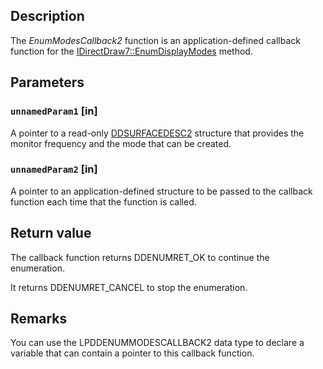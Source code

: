 ## Description

The *EnumModesCallback2* function is an application-defined callback function for the [IDirectDraw7::EnumDisplayModes](https://learn.microsoft.com/windows/desktop/api/ddraw/nf-ddraw-idirectdraw7-enumdisplaymodes) method.

## Parameters

### `unnamedParam1` [in]

A pointer to a read-only [DDSURFACEDESC2](https://learn.microsoft.com/previous-versions/windows/hardware/drivers/ff550340(v=vs.85)) structure that provides the monitor frequency and the mode that can be created.

### `unnamedParam2` [in]

A pointer to an application-defined structure to be passed to the callback function each time that the function is called.

## Return value

The callback function returns DDENUMRET_OK to continue the enumeration.

It returns DDENUMRET_CANCEL to stop the enumeration.

## Remarks

You can use the LPDDENUMMODESCALLBACK2 data type to declare a variable that can contain a pointer to this callback function.